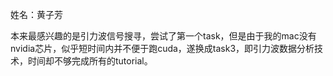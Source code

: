 姓名：黄子芳

本来最感兴趣的是引力波信号搜寻，尝试了第一个task，但是由于我的mac没有nvidia芯片，似乎短时间内并不便于跑cuda，遂换成task3，即引力波数据分析技术，时间却不够完成所有的tutorial。

